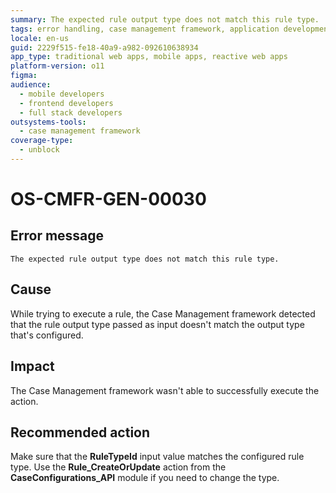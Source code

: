 ```yaml
---
summary: The expected rule output type does not match this rule type.
tags: error handling, case management framework, application development, rule management
locale: en-us
guid: 2229f515-fe18-40a9-a982-092610638934
app_type: traditional web apps, mobile apps, reactive web apps
platform-version: o11
figma:
audience:
  - mobile developers
  - frontend developers
  - full stack developers
outsystems-tools:
  - case management framework
coverage-type:
  - unblock
---
```


# OS-CMFR-GEN-00030

## Error message

`The expected rule output type does not match this rule type.`

## Cause

While trying to execute a rule, the Case Management framework detected that the rule output type passed as input doesn't match the output type that's configured.

## Impact

The Case Management framework wasn't able to successfully execute the action.

## Recommended action

Make sure that the **RuleTypeId** input value matches the configured rule type. Use the **Rule_CreateOrUpdate** action from the **CaseConfigurations_API** module if you need to change the type.

